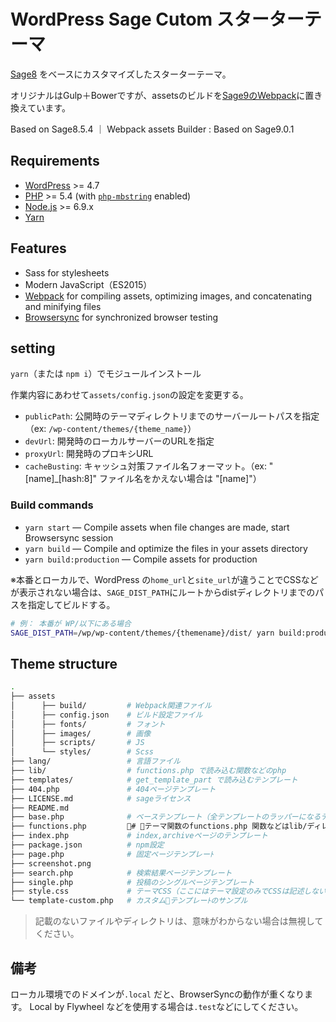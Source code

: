 # WordPress Sage Cutom スターターテーマ

[Sage8](https://github.com/roots/sage/blob/8.5.4/README.md#theme-installation) をベースにカスタマイズしたスターターテーマ。

オリジナルはGulp＋Bowerですが、assetsのビルドを[Sage9のWebpack](https://roots.io/sage/docs/theme-development-and-building/)に置き換えています。

Based on Sage8.5.4 ｜ Webpack assets Builder : Based on Sage9.0.1

## Requirements

- [WordPress](https://wordpress.org/) >= 4.7
- [PHP](https://secure.php.net/manual/en/install.php) >= 5.4 (with [`php-mbstring`](https://secure.php.net/manual/en/book.mbstring.php) enabled)
- [Node.js](http://nodejs.org/) >= 6.9.x
- [Yarn](https://yarnpkg.com/en/docs/install)

## Features

- Sass for stylesheets
- Modern JavaScript（ES2015）
- [Webpack](https://webpack.github.io/) for compiling assets, optimizing images, and concatenating and minifying files
- [Browsersync](http://www.browsersync.io/) for synchronized browser testing

## setting

`yarn`（または `npm i`）でモジュールインストール

作業内容にあわせて`assets/config.json`の設定を変更する。

- `publicPath`: 公開時のテーマディレクトリまでのサーバールートパスを指定（ex: `/wp-content/themes/{theme_name}`）
- `devUrl`: 開発時のローカルサーバーのURLを指定
- `proxyUrl`: 開発時のプロキシURL
- `cacheBusting`: キャッシュ対策ファイル名フォーマット。（ex: "[name]\_[hash:8]" ファイル名をかえない場合は "[name]"）

### Build commands

- `yarn start` — Compile assets when file changes are made, start Browsersync session
- `yarn build` — Compile and optimize the files in your assets directory
- `yarn build:production` — Compile assets for production

※本番とローカルで、WordPress の`home_url`と`site_url`が違うことでCSSなどが表示されない場合は、`SAGE_DIST_PATH`にルートからdistディレクトリまでのパスを指定してビルドする。

```sh
# 例： 本番が WP/以下にある場合
SAGE_DIST_PATH=/wp/wp-content/themes/{themename}/dist/ yarn build:production
```

## Theme structure

```sh
.
├── assets
│ 　　　├── build/         # Webpack関連ファイル
│ 　　　├── config.json    # ビルド設定ファイル
│ 　　　├── fonts/         # フォント
│ 　　　├── images/        # 画像
│ 　　　├── scripts/       # JS
│ 　　　└── styles/        # Scss
├── lang/                 # 言語ファイル
├── lib/                  # functions.php で読み込む関数などのphp
├── templates/            # get_template_part で読み込むテンプレート
├── 404.php               # 404ページテンプレート
├── LICENSE.md            # sageライセンス
├── README.md
├── base.php              # ベーステンプレート（全テンプレートのラッパーになるテンプレート）
├── functions.php         # テーマ関数のfunctions.php 関数などはlib/ディレクトリからインクルードする
├── index.php             # index,archiveページのテンプレート
├── package.json          # npm設定
├── page.php              # 固定ページテンプレーﾄ
├── screenshot.png
├── search.php            # 検索結果ページテンプレート
├── single.php            # 投稿のシングルページテンプレート
├── style.css             # テーマCSS（ここにはテーマ設定のみでCSSは記述しない）
└── template-custom.php   # カスタムテンプレーﾄのサンプル
```

> 記載のないファイルやディレクトリは、意味がわからない場合は無視してください。

## 備考

ローカル環境でのドメインが`.local` だと、BrowserSyncの動作が重くなります。
Local by Flywheel などを使用する場合は`.test`などにしてください。
